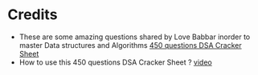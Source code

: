 # Credits

-  These are some amazing questions shared by Love Babbar inorder to master Data structures and Algorithms
   <a href="https://docs.google.com/spreadsheets/d/1c7HzhLWRoXdWCzyeYUeQDZlMHE-LxL_TaZb-LP9cvD4/edit?usp=sharing">450 questions DSA Cracker Sheet</a>
-  How to use this 450 questions DSA Cracker Sheet ?
   <a href="https://www.youtube.com/watch?v=4iFALQ1ACdA">video</a>

<!-- -  <a href="">geeks for geeks</a> -->

